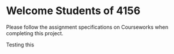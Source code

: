 # Welcome Students of 4156

Please follow the assignment specifications on Courseworks when completing this project.

Testing this
